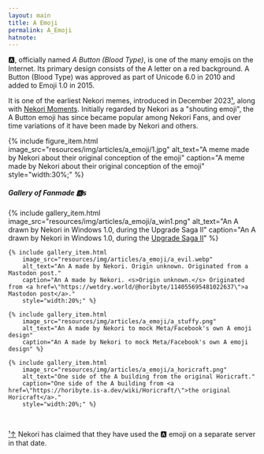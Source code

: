 ```yaml
---
layout: main
title: A Emoji
permalink: A_Emoji
hatnote:
---
```


🅰️, officially named *A Button (Blood Type)*, is one of the many emojis on the Internet. Its primary design consists of the A letter on a red background. A Button (Blood Type) was approved as part of Unicode 6.0 in 2010 and added to Emoji 1.0 in 2015.

It is one of the earliest Nekori memes, introduced in December 2023[&sup1;](#notec1), along with [Nekori Moments](Nekori_Moments). Initially regarded by Nekori as a "shouting emoji", the A Button emoji has since became popular among Nekori Fans, and over time variations of it have been made by Nekori and others.

{% include figure_item.html 
    image_src="resources/img/articles/a_emoji/1.jpg" 
    alt_text="A meme made by Nekori about their original conception of the emoji" 
    caption="A meme made by Nekori about their original conception of the emoji"
    style="width:30%;" %}

##### Gallery of Fanmade 🅰️s

<div class="wiki-gallery">
    {% include gallery_item.html 
        image_src="resources/img/articles/a_emoji/a_win1.png" 
        alt_text="An A drawn by Nekori in Windows 1.0, during the Upgrade Saga II" 
        caption="An A drawn by Nekori in Windows 1.0, during the <a href=\"https://www.youtube.com/watch?v=RS0vMHF5k8s\">Upgrade Saga II</a>" %}

    {% include gallery_item.html 
        image_src="resources/img/articles/a_emoji/a_evil.webp" 
        alt_text="An A made by Nekori. Origin unknown. Originated from a Mastodon post." 
        caption="An A made by Nekori. <s>Origin unknown.</s> Originated from <a href=\"https://wetdry.world/@horibyte/114055695481022637\">a Mastodon post</a>."
        style="width:20%;" %}

    {% include gallery_item.html 
        image_src="resources/img/articles/a_emoji/a_stuffy.png" 
        alt_text="An A made by Nekori to mock Meta/Facebook's own A emoji design" 
        caption="An A made by Nekori to mock Meta/Facebook's own A emoji design" %}

    {% include gallery_item.html 
        image_src="resources/img/articles/a_emoji/a_horicraft.png" 
        alt_text="One side of the A building from the original Horicraft." 
        caption="One side of the A building from <a href=\"https://horibyte.is-a.dev/wiki/Horicraft/\">the original Horicraft</a>."
        style="width:20%;" %}
</div><p>&nbsp;</p>
<p id="note"><a href="#notec1" id="notec1">&sup1;<span></span>&uparrow;</a> Nekori has claimed that they have used the 🅰️ emoji on a separate server in that date.</p>

